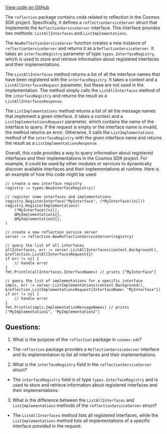 [View code on GitHub](https://github.com/cosmos/cosmos-sdk.git/client/grpc/reflection/reflection.go)

The `reflection` package contains code related to reflection in the Cosmos SDK project. Specifically, it defines a `reflectionServiceServer` struct that implements the `ReflectionServiceServer` interface. This interface provides two methods: `ListAllInterfaces` and `ListImplementations`.

The `NewReflectionServiceServer` function creates a new instance of `reflectionServiceServer` and returns it as a `ReflectionServiceServer`. It takes an `interfaceRegistry` parameter of type `types.InterfaceRegistry`, which is used to store and retrieve information about registered interfaces and their implementations.

The `ListAllInterfaces` method returns a list of all the interface names that have been registered with the `interfaceRegistry`. It takes a context and a `ListAllInterfacesRequest` parameter, but these are not used in the implementation. The method simply calls the `ListAllInterfaces` method of the `interfaceRegistry` and returns the result as a `ListAllInterfacesResponse`.

The `ListImplementations` method returns a list of all the message names that implement a given interface. It takes a context and a `ListImplementationsRequest` parameter, which contains the name of the interface to query. If the request is empty or the interface name is invalid, the method returns an error. Otherwise, it calls the `ListImplementations` method of the `interfaceRegistry` with the given interface name and returns the result as a `ListImplementationsResponse`.

Overall, this code provides a way to query information about registered interfaces and their implementations in the Cosmos SDK project. For example, it could be used by other modules or services to dynamically discover available interfaces and their implementations at runtime. Here is an example of how this code might be used:

```
// create a new interface registry
registry := types.NewInterfaceRegistry()

// register some interfaces and implementations
registry.RegisterInterface("MyInterface", (*MyInterface)(nil))
registry.RegisterImplementations(
    (*MyInterface)(nil),
    &MyImplementation1{},
    &MyImplementation2{},
)

// create a new reflection service server
server := reflection.NewReflectionServiceServer(registry)

// query the list of all interfaces
allInterfaces, err := server.ListAllInterfaces(context.Background(), &reflection.ListAllInterfacesRequest{})
if err != nil {
    // handle error
}
fmt.Println(allInterfaces.InterfaceNames) // prints ["MyInterface"]

// query the list of implementations for a specific interface
impls, err := server.ListImplementations(context.Background(), &reflection.ListImplementationsRequest{InterfaceName: "MyInterface"})
if err != nil {
    // handle error
}
fmt.Println(impls.ImplementationMessageNames) // prints ["MyImplementation1", "MyImplementation2"]
```
## Questions: 
 1. What is the purpose of the `reflection` package in `cosmos-sdk`?
- The `reflection` package provides a `ReflectionServiceServer` interface and its implementation to list all interfaces and their implementations.

2. What is the `interfaceRegistry` field in the `reflectionServiceServer` struct?
- The `interfaceRegistry` field is of type `types.InterfaceRegistry` and is used to store and retrieve information about registered interfaces and their implementations.

3. What is the difference between the `ListAllInterfaces` and `ListImplementations` methods of the `reflectionServiceServer` struct?
- The `ListAllInterfaces` method lists all registered interfaces, while the `ListImplementations` method lists all implementations of a specific interface provided in the request.